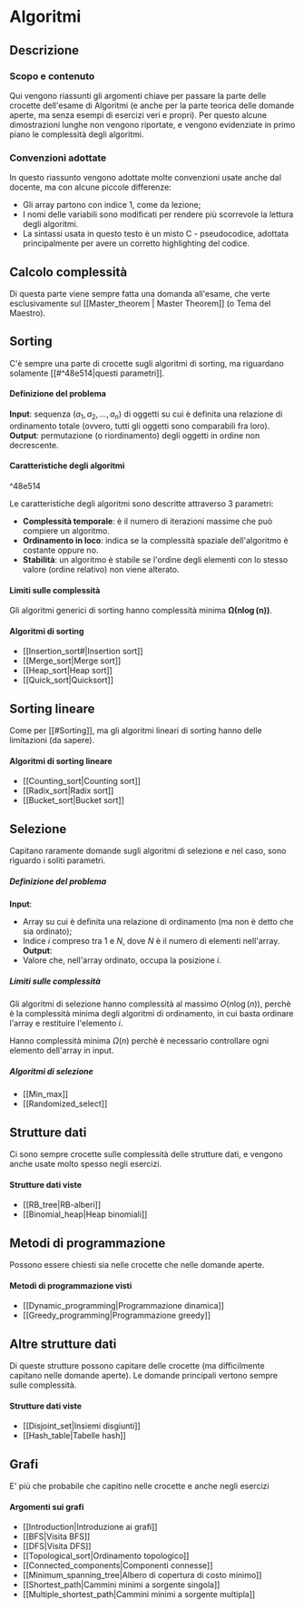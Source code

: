 # Algoritmi
## Descrizione
### Scopo e contenuto
Qui vengono riassunti gli argomenti chiave per passare la parte delle crocette dell'esame di Algoritmi (e anche per la parte teorica delle domande aperte, ma senza esempi di esercizi veri e propri). Per questo alcune dimostrazioni lunghe non vengono riportate, e vengono evidenziate in primo piano le complessità degli algoritmi.

### Convenzioni adottate
In questo riassunto vengono adottate molte convenzioni usate anche dal docente, ma con alcune piccole differenze:
- Gli array partono con indice 1, come da lezione;
- I nomi delle variabili sono modificati per rendere più scorrevole la lettura degli algoritmi.
- La sintassi usata in questo testo è un misto C - pseudocodice, adottata principalmente per avere un corretto highlighting del codice.

## Calcolo complessità
Di questa parte viene sempre fatta una domanda all'esame, che verte esclusivamente sul [[Master_theorem | Master Theorem]] (o Tema del Maestro).

## Sorting
C'è sempre una parte di crocette sugli algoritmi di sorting, ma riguardano solamente [[#^48e514|questi parametri]].

#### Definizione del problema
**Input**: sequenza $(a_1, a_2, ..., a_n)$ di oggetti su cui è definita una relazione di ordinamento totale (ovvero, tutti gli oggetti sono comparabili fra loro).
**Output**: permutazione (o riordinamento) degli oggetti in ordine non decrescente.

#### Caratteristiche degli algoritmi

^48e514

Le caratteristiche degli algoritmi sono descritte attraverso 3 parametri:
* **Complessità temporale**: è il numero di iterazioni massime che può compiere un algoritmo.
* **Ordinamento in loco**: indica se la complessità spaziale dell'algoritmo è costante oppure no.
* **Stabilità**: un algoritmo è stabile se l'ordine degli elementi con lo stesso valore (ordine relativo) non viene alterato.

#### Limiti sulle complessità
Gli algoritmi generici di sorting hanno complessità minima $\boldsymbol{\Omega(n\log(n))}$.

#### Algoritmi di sorting
* [[Insertion_sort#|Insertion sort]]
* [[Merge_sort|Merge sort]]
* [[Heap_sort|Heap sort]]
* [[Quick_sort|Quicksort]]

## Sorting lineare
Come per [[#Sorting]], ma gli algoritmi lineari di sorting hanno delle limitazioni (da sapere).

#### Algoritmi di sorting lineare
- [[Counting_sort|Counting sort]]
- [[Radix_sort|Radix sort]]
- [[Bucket_sort|Bucket sort]]

## Selezione
Capitano raramente domande sugli algoritmi di selezione e nel caso, sono riguardo i soliti parametri.

##### Definizione del problema
**Input**:
- Array su cui è definita una relazione di ordinamento (ma non è detto che sia ordinato);
- Indice $i$ compreso tra 1 e $N$, dove $N$ è il numero di elementi nell'array.
**Output**: 
- Valore che, nell'array ordinato, occupa la posizione $i$.

##### Limiti sulle complessità
Gli algoritmi di selezione hanno complessità al massimo $O(n\log(n))$, perchè è la complessità minima degli algoritmi di ordinamento, in cui basta ordinare l'array e restituire l'elemento $i$.

Hanno complessità minima $\Omega(n)$ perchè è necessario controllare ogni elemento dell'array in input.

##### Algoritmi di selezione
- [[Min_max]]
- [[Randomized_select]]

## Strutture dati
Ci sono sempre crocette sulle complessità delle strutture dati, e vengono anche usate molto spesso negli esercizi.

#### Strutture dati viste
- [[RB_tree|RB-alberi]]
- [[Binomial_heap|Heap binomiali]]

## Metodi di programmazione
Possono essere chiesti sia nelle crocette che nelle domande aperte.

#### Metodi di programmazione visti
- [[Dynamic_programming|Programmazione dinamica]]
- [[Greedy_programming|Programmazione greedy]]

## Altre strutture dati
Di queste strutture possono capitare delle crocette (ma difficilmente capitano nelle domande aperte). 
Le domande principali vertono sempre sulle complessità.

#### Strutture dati viste
- [[Disjoint_set|Insiemi disgiunti]]
- [[Hash_table|Tabelle hash]]

## Grafi
E' più che probabile che capitino nelle crocette e anche negli esercizi

#### Argomenti sui grafi
- [[Introduction|Introduzione ai grafi]]
- [[BFS|Visita BFS]]
- [[DFS|Visita DFS]]
- [[Topological_sort|Ordinamento topologico]]
- [[Connected_components|Componenti connesse]]
- [[Minimum_spanning_tree|Albero di copertura di costo minimo]]
- [[Shortest_path|Cammini minimi a sorgente singola]]
- [[Multiple_shortest_path|Cammini minimi a sorgente multipla]]
